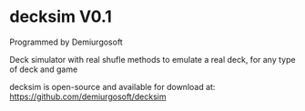 decksim V0.1
============
Programmed by Demiurgosoft

Deck simulator with real shufle methods to emulate a real deck, for any type of deck and game

decksim is open-source and available for download at:
https://github.com/demiurgosoft/decksim
